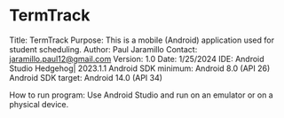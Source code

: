 # TermTrack
Title: TermTrack
Purpose: This is a mobile (Android) application used for student scheduling.
Author: Paul Jaramillo
Contact: jaramillo.paul12@gmail.com
Version: 1.0
Date: 1/25/2024
IDE: Android Studio Hedgehog| 2023.1.1
Android SDK minimum: Android 8.0 (API 26)
Android SDK target: Android 14.0 (API 34)

How to run program: Use Android Studio and run on an emulator or on a physical device.

